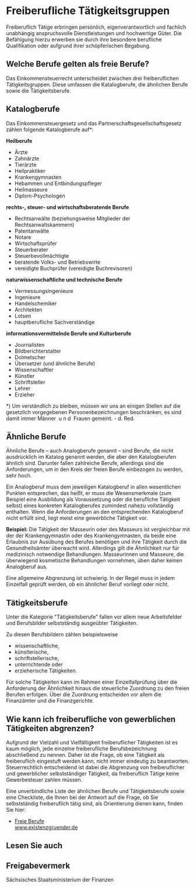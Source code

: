 # Freiberufliche Tätigkeitsgruppen

Freiberuflich Tätige erbringen persönlich, eigenverantwortlich und fachlich unabhängig anspruchsvolle Dienstleistungen und hochwertige Güter. Die Befähigung hierzu erwerben sie durch ihre besondere berufliche Qualifikation oder aufgrund ihrer schöpferischen Begabung.

Welche Berufe gelten als freie Berufe?
--------------------------------------

Das Einkommensteuerrecht unterscheidet zwischen drei freiberuflichen Tätigkeitsgruppen. Diese umfassen die Katalogberufe, die ähnlichen Berufe sowie die Tätigkeitsberufe.

Katalogberufe
-------------

Das Einkommensteuergesetz und das Partnerschaftsgesellschaftsgesetz zählen folgende Katalogberufe auf\*:

**Heilberufe**

* Ärzte
* Zahnärzte
* Tierärzte
* Heilpraktiker
* Krankengymnasten
* Hebammen und Entbindungspfleger
* Heilmasseure
* Diplom-Psychologen

**rechts-, steuer- und wirtschaftsberatende Berufe**

* Rechtsanwälte (beziehungsweise Mitglieder der Rechtsanwaltskammern)
* Patentanwälte
* Notare
* Wirtschaftsprüfer
* Steuerberater
* Steuerbevollmächtigte
* beratende Volks- und Betriebswirte
* vereidigte Buchprüfer (vereidigte Buchrevisoren)

**naturwissenschaftliche und technische Berufe**

* Vermessungsingenieure
* Ingenieure
* Handelschemiker
* Architekten
* Lotsen
* hauptberufliche Sachverständige

**informationsvermittelnde Berufe und Kulturberufe**

* Journalisten
* Bildberichterstatter
* Dolmetscher
* Übersetzer (und ähnliche Berufe)
* Wissenschaftler
* Künstler
* Schriftsteller
* Lehrer
* Erzieher

\*) Um verständlich zu bleiben, müssen wir uns an einigen Stellen auf die gesetzlich vorgegebenen Personenbezeichnungen beschränken, es sind damit immer Männer  u n d  Frauen gemeint. - d. Red.

Ähnliche Berufe
---------------

Ähnliche Berufe – auch Analogberufe genannt – sind Berufe, die nicht ausdrücklich im Katalog genannt werden, die aber den Katalogberufen ähnlich sind. Darunter fallen zahlreiche Berufe, allerdings sind die Anforderungen, um in den Kreis der freien Berufe einbezogen zu werden, sehr hoch.

Ein Analogberuf muss dem jeweiligen Katalogberuf in allen wesentlichen Punkten entsprechen, das heißt, er muss die Wesensmerkmale (zum Beispiel eine Ausbildung als Voraussetzung oder die berufliche Tätigkeit selbst) eines konkreten Katalogberufes zumindest nahezu vollständig enthalten. Wenn die Anforderungen an den entsprechenden Katalogberuf nicht erfüllt sind, liegt meist eine gewerbliche Tätigkeit vor.

**Beispiel:** Die Tätigkeit der Masseurin oder des Masseurs ist vergleichbar mit der der Krankengymnastin oder des Krankengymnasten, da beide eine Erlaubnis zur Ausübung des Berufes benötigen und ihre Tätigkeit durch die Gesundheitsämter überwacht wird. Allerdings gilt die Ähnlichkeit nur für medizinisch notwendige Behandlungen. Masseurinnen und Masseure, die überwiegend kosmetische Behandlungen vornehmen, üben daher keinen Analogberuf aus.

Eine allgemeine Abgrenzung ist schwierig. In der Regel muss in jedem Einzelfall geprüft werden, ob ein ähnlicher Beruf vorliegt oder nicht.

Tätigkeitsberufe
----------------

Unter die Kategorie "Tätigkeitsberufe" fallen vor allem neue Arbeitsfelder und Berufsbilder selbstständig ausgeübter Tätigkeiten.

Zu diesen Berufsbildern zählen beispielsweise

* wissenschaftliche,
* künstlerische,
* schriftstellerische,
* unterrichtende oder
* erzieherische Tätigkeiten.

Für solche Tätigkeiten kann im Rahmen einer Einzelfallprüfung über die Anforderung der Ähnlichkeit hinaus die steuerliche Zuordnung zu den freien Berufen erfolgen. Über die Zuordnung entscheiden vor allem die Finanzämter und die Finanzgerichte.

Wie kann ich freiberufliche von gewerblichen Tätigkeiten abgrenzen?
-------------------------------------------------------------------

Aufgrund der Vielzahl und Vielfältigkeit freiberuflicher Tätigkeiten ist es kaum möglich, jede einzelne freiberufliche Berufsbezeichnung abschließend zu nennen. Daher ist die Frage, ob eine Tätigkeit als freiberuflich eingestuft werden kann, nicht immer eindeutig zu beantworten. Steuerrechtlich entscheidend ist dabei die Abgrenzung von freiberuflicher und gewerblicher selbstständiger Tätigkeit, da freiberuflich Tätige keine Gewerbesteuer zahlen müssen.

Eine unverbindliche Liste der ähnlichen Berufe und Tätigkeitsberufe sowie eine Checkliste, die Ihnen bei der Antwort auf die Frage, ob Sie selbstständig freiberuflich tätig sind, als Orientierung dienen kann, finden Sie hier:

* [Freie Berufe](http://www.existenzgruender.de/selbstaendigkeit/entscheidung/gruendungsarten/05174/index.php "Auflistung Freie Berufe")  
   www.existenzgruender.de

## Lesen Sie auch

## Freigabevermerk

Sächsisches Staatsministerium der Finanzen
